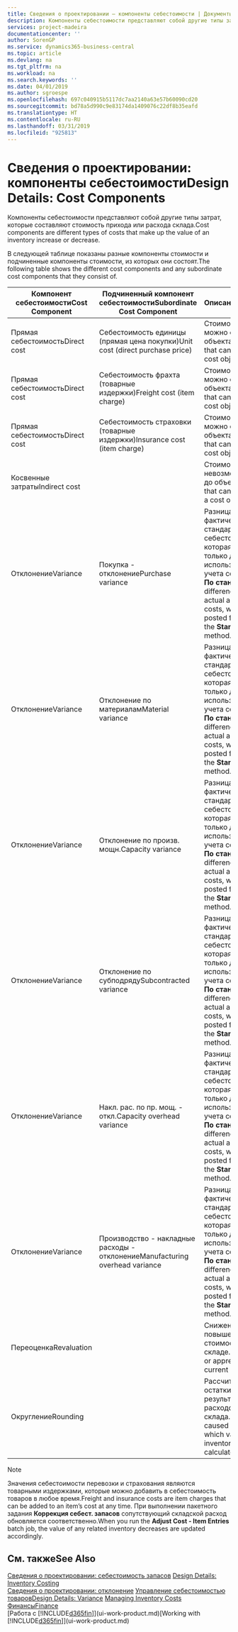 ```yaml
---
title: Сведения о проектировании — компоненты себестоимости | Документы Майкрософт
description: Компоненты себестоимости представляют собой другие типы затрат, которые составляют стоимость прихода или расхода склада.
services: project-madeira
documentationcenter: ''
author: SorenGP
ms.service: dynamics365-business-central
ms.topic: article
ms.devlang: na
ms.tgt_pltfrm: na
ms.workload: na
ms.search.keywords: ''
ms.date: 04/01/2019
ms.author: sgroespe
ms.openlocfilehash: 697c040915b5117dc7aa2140a63e57b60090cd20
ms.sourcegitcommit: bd78a5d990c9e83174da1409076c22df8b35eafd
ms.translationtype: HT
ms.contentlocale: ru-RU
ms.lasthandoff: 03/31/2019
ms.locfileid: "925813"
---
```

# <a name="design-details-cost-components"></a><span data-ttu-id="0246b-103">Сведения о проектировании: компоненты себестоимости</span><span class="sxs-lookup"><span data-stu-id="0246b-103">Design Details: Cost Components</span></span>
<span data-ttu-id="0246b-104">Компоненты себестоимости представляют собой другие типы затрат, которые составляют стоимость прихода или расхода склада.</span><span class="sxs-lookup"><span data-stu-id="0246b-104">Cost components are different types of costs that make up the value of an inventory increase or decrease.</span></span>  

 <span data-ttu-id="0246b-105">В следующей таблице показаны разные компоненты стоимости и подчиненные компоненты стоимости, из которых они состоят.</span><span class="sxs-lookup"><span data-stu-id="0246b-105">The following table shows the different cost components and any subordinate cost components that they consist of.</span></span>  

|<span data-ttu-id="0246b-106">Компонент себестоимости</span><span class="sxs-lookup"><span data-stu-id="0246b-106">Cost Component</span></span>|<span data-ttu-id="0246b-107">Подчиненный компонент себестоимости</span><span class="sxs-lookup"><span data-stu-id="0246b-107">Subordinate Cost Component</span></span>|<span data-ttu-id="0246b-108">Описанием</span><span class="sxs-lookup"><span data-stu-id="0246b-108">Description</span></span>|  
|--------------------|--------------------------------|---------------------------------------|  
|<span data-ttu-id="0246b-109">Прямая себестоимость</span><span class="sxs-lookup"><span data-stu-id="0246b-109">Direct cost</span></span>|<span data-ttu-id="0246b-110">Себестоимость единицы (прямая цена покупки)</span><span class="sxs-lookup"><span data-stu-id="0246b-110">Unit cost (direct purchase price)</span></span>|<span data-ttu-id="0246b-111">Стоимость, которую можно отследить до объекта затрат.</span><span class="sxs-lookup"><span data-stu-id="0246b-111">Cost that can be traced to a cost object.</span></span>|  
|<span data-ttu-id="0246b-112">Прямая себестоимость</span><span class="sxs-lookup"><span data-stu-id="0246b-112">Direct cost</span></span>|<span data-ttu-id="0246b-113">Себестоимость фрахта (товарные издержки)</span><span class="sxs-lookup"><span data-stu-id="0246b-113">Freight cost (item charge)</span></span>|<span data-ttu-id="0246b-114">Стоимость, которую можно отследить до объекта затрат.</span><span class="sxs-lookup"><span data-stu-id="0246b-114">Cost that can be traced to a cost object.</span></span>|  
|<span data-ttu-id="0246b-115">Прямая себестоимость</span><span class="sxs-lookup"><span data-stu-id="0246b-115">Direct cost</span></span>|<span data-ttu-id="0246b-116">Себестоимость страховки (товарные издержки)</span><span class="sxs-lookup"><span data-stu-id="0246b-116">Insurance cost (item charge)</span></span>|<span data-ttu-id="0246b-117">Стоимость, которую можно отследить до объекта затрат.</span><span class="sxs-lookup"><span data-stu-id="0246b-117">Cost that can be traced to a cost object.</span></span>|  
|<span data-ttu-id="0246b-118">Косвенные затраты</span><span class="sxs-lookup"><span data-stu-id="0246b-118">Indirect cost</span></span>||<span data-ttu-id="0246b-119">Стоимость, которую невозможно отследить до объекта затрат.</span><span class="sxs-lookup"><span data-stu-id="0246b-119">Cost that cannot be traced to a cost object.</span></span>|  
|<span data-ttu-id="0246b-120">Отклонение</span><span class="sxs-lookup"><span data-stu-id="0246b-120">Variance</span></span>|<span data-ttu-id="0246b-121">Покупка - отклонение</span><span class="sxs-lookup"><span data-stu-id="0246b-121">Purchase variance</span></span>|<span data-ttu-id="0246b-122">Разница между фактической и стандартной себестоимостью, которая учитывается только для товаров, использующих метод учета себестоимости **По стандартной**.</span><span class="sxs-lookup"><span data-stu-id="0246b-122">The difference between actual and standard costs, which is only posted for items using the **Standard** costing method.</span></span>|  
|<span data-ttu-id="0246b-123">Отклонение</span><span class="sxs-lookup"><span data-stu-id="0246b-123">Variance</span></span>|<span data-ttu-id="0246b-124">Отклонение по материалам</span><span class="sxs-lookup"><span data-stu-id="0246b-124">Material variance</span></span>|<span data-ttu-id="0246b-125">Разница между фактической и стандартной себестоимостью, которая учитывается только для товаров, использующих метод учета себестоимости **По стандартной**.</span><span class="sxs-lookup"><span data-stu-id="0246b-125">The difference between actual and standard costs, which is only posted for items using the **Standard** costing method.</span></span>|  
|<span data-ttu-id="0246b-126">Отклонение</span><span class="sxs-lookup"><span data-stu-id="0246b-126">Variance</span></span>|<span data-ttu-id="0246b-127">Отклонение по произв. мощн.</span><span class="sxs-lookup"><span data-stu-id="0246b-127">Capacity variance</span></span>|<span data-ttu-id="0246b-128">Разница между фактической и стандартной себестоимостью, которая учитывается только для товаров, использующих метод учета себестоимости **По стандартной**.</span><span class="sxs-lookup"><span data-stu-id="0246b-128">The difference between actual and standard costs, which is only posted for items using the **Standard** costing method.</span></span>|  
|<span data-ttu-id="0246b-129">Отклонение</span><span class="sxs-lookup"><span data-stu-id="0246b-129">Variance</span></span>|<span data-ttu-id="0246b-130">Отклонение по субподряду</span><span class="sxs-lookup"><span data-stu-id="0246b-130">Subcontracted variance</span></span>|<span data-ttu-id="0246b-131">Разница между фактической и стандартной себестоимостью, которая учитывается только для товаров, использующих метод учета себестоимости **По стандартной**.</span><span class="sxs-lookup"><span data-stu-id="0246b-131">The difference between actual and standard costs, which is only posted for items using the **Standard** costing method.</span></span>|  
|<span data-ttu-id="0246b-132">Отклонение</span><span class="sxs-lookup"><span data-stu-id="0246b-132">Variance</span></span>|<span data-ttu-id="0246b-133">Накл. рас. по пр. мощ. - откл.</span><span class="sxs-lookup"><span data-stu-id="0246b-133">Capacity overhead variance</span></span>|<span data-ttu-id="0246b-134">Разница между фактической и стандартной себестоимостью, которая учитывается только для товаров, использующих метод учета себестоимости **По стандартной**.</span><span class="sxs-lookup"><span data-stu-id="0246b-134">The difference between actual and standard costs, which is only posted for items using the **Standard** costing method.</span></span>|  
|<span data-ttu-id="0246b-135">Отклонение</span><span class="sxs-lookup"><span data-stu-id="0246b-135">Variance</span></span>|<span data-ttu-id="0246b-136">Производство - накладные расходы - отклонение</span><span class="sxs-lookup"><span data-stu-id="0246b-136">Manufacturing overhead variance</span></span>|<span data-ttu-id="0246b-137">Разница между фактической и стандартной себестоимостью, которая учитывается только для товаров, использующих метод учета себестоимости **По стандартной**.</span><span class="sxs-lookup"><span data-stu-id="0246b-137">The difference between actual and standard costs, which is only posted for items using the **Standard** costing method.</span></span>|  
|<span data-ttu-id="0246b-138">Переоценка</span><span class="sxs-lookup"><span data-stu-id="0246b-138">Revaluation</span></span>||<span data-ttu-id="0246b-139">Снижение или повышение текущей стоимости товаров на складе.</span><span class="sxs-lookup"><span data-stu-id="0246b-139">A depreciation or appreciation of the current inventory value.</span></span>|  
|<span data-ttu-id="0246b-140">Округление</span><span class="sxs-lookup"><span data-stu-id="0246b-140">Rounding</span></span>||<span data-ttu-id="0246b-141">Рассчитываются остатки, возникшие в результате переоценки расходов склада.</span><span class="sxs-lookup"><span data-stu-id="0246b-141">Residuals caused by the way in which valuation of inventory decreases are calculated.</span></span>|  

> [!NOTE]  
>  <span data-ttu-id="0246b-142">Значения себестоимости перевозки и страхования являются товарными издержками, которые можно добавить в себестоимость товаров в любое время.</span><span class="sxs-lookup"><span data-stu-id="0246b-142">Freight and insurance costs are item charges that can be added to an item’s cost at any time.</span></span> <span data-ttu-id="0246b-143">При выполнении пакетного задания **Коррекция себест. запасов** сопутствующий складской расход обновляется соответственно.</span><span class="sxs-lookup"><span data-stu-id="0246b-143">When you run the **Adjust Cost - Item Entries** batch job, the value of any related inventory decreases are updated accordingly.</span></span>  

## <a name="see-also"></a><span data-ttu-id="0246b-144">См. также</span><span class="sxs-lookup"><span data-stu-id="0246b-144">See Also</span></span>  
 <span data-ttu-id="0246b-145">[Сведения о проектировании: себестоимость запасов](design-details-inventory-costing.md) </span><span class="sxs-lookup"><span data-stu-id="0246b-145">[Design Details: Inventory Costing](design-details-inventory-costing.md) </span></span>  
 <span data-ttu-id="0246b-146">[Сведения о проектировании: отклонение](design-details-variance.md) [Управление себестоимостью товаров](finance-manage-inventory-costs.md)</span><span class="sxs-lookup"><span data-stu-id="0246b-146">[Design Details: Variance](design-details-variance.md) [Managing Inventory Costs](finance-manage-inventory-costs.md)</span></span>  
 [<span data-ttu-id="0246b-147">Финансы</span><span class="sxs-lookup"><span data-stu-id="0246b-147">Finance</span></span>](finance.md)  
 <span data-ttu-id="0246b-148">[Работа с [!INCLUDE[d365fin](includes/d365fin_md.md)]](ui-work-product.md)</span><span class="sxs-lookup"><span data-stu-id="0246b-148">[Working with [!INCLUDE[d365fin](includes/d365fin_md.md)]](ui-work-product.md)</span></span>  
